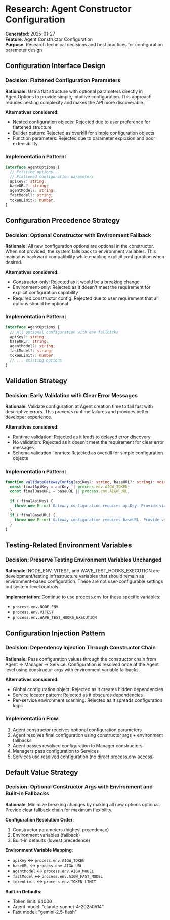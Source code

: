 # Research: Agent Constructor Configuration

**Generated**: 2025-01-27  
**Feature**: Agent Constructor Configuration  
**Purpose**: Research technical decisions and best practices for configuration parameter design

## Configuration Interface Design

### Decision: Flattened Configuration Parameters
**Rationale**: Use a flat structure with optional parameters directly in AgentOptions to provide simple, intuitive configuration. This approach reduces nesting complexity and makes the API more discoverable.

**Alternatives considered**:
- Nested configuration objects: Rejected due to user preference for flattened structure
- Builder pattern: Rejected as overkill for simple configuration objects
- Function parameters: Rejected due to parameter explosion and poor extensibility

### Implementation Pattern:
```typescript
interface AgentOptions {
  // Existing options...
  // Flattened configuration parameters
  apiKey?: string;
  baseURL?: string;
  agentModel?: string;
  fastModel?: string;
  tokenLimit?: number;
}
```

## Configuration Precedence Strategy

### Decision: Optional Constructor with Environment Fallback
**Rationale**: All new configuration options are optional in the constructor. When not provided, the system falls back to environment variables. This maintains backward compatibility while enabling explicit configuration when desired.

**Alternatives considered**:
- Constructor-only: Rejected as it would be a breaking change
- Environment-only: Rejected as it doesn't meet the requirement for explicit configuration capability
- Required constructor config: Rejected due to user requirement that all options should be optional

### Implementation Pattern:
```typescript
interface AgentOptions {
  // All optional configuration with env fallbacks
  apiKey?: string;
  baseURL?: string;
  agentModel?: string;
  fastModel?: string;
  tokenLimit?: number;
  // ... existing options
}
```

## Validation Strategy

### Decision: Early Validation with Clear Error Messages  
**Rationale**: Validate configuration at Agent creation time to fail fast with descriptive errors. This prevents runtime failures and provides better developer experience.

**Alternatives considered**:
- Runtime validation: Rejected as it leads to delayed error discovery
- No validation: Rejected as it doesn't meet the requirement for clear error messages
- Schema validation libraries: Rejected as overkill for simple configuration objects

### Implementation Pattern:
```typescript
function validateGatewayConfig(apiKey?: string, baseURL?: string): void {
  const finalApiKey = apiKey || process.env.AIGW_TOKEN;
  const finalBaseURL = baseURL || process.env.AIGW_URL;
  
  if (!finalApiKey) {
    throw new Error('Gateway configuration requires apiKey. Provide via constructor or AIGW_TOKEN environment variable.');
  }
  if (!finalBaseURL) {
    throw new Error('Gateway configuration requires baseURL. Provide via constructor or AIGW_URL environment variable.');
  }
}
```

## Testing-Related Environment Variables

### Decision: Preserve Testing Environment Variables Unchanged
**Rationale**: NODE_ENV, VITEST, and WAVE_TEST_HOOKS_EXECUTION are development/testing infrastructure variables that should remain as environment-based configuration. These are not user-configurable settings but system-level controls.

**Implementation**: Continue to use process.env for these specific variables:
- `process.env.NODE_ENV`
- `process.env.VITEST` 
- `process.env.WAVE_TEST_HOOKS_EXECUTION`

## Configuration Injection Pattern

### Decision: Dependency Injection Through Constructor Chain
**Rationale**: Pass configuration values through the constructor chain from Agent → Manager → Service. Configuration is resolved once at the Agent level using constructor args with environment variable fallbacks.

**Alternatives considered**:
- Global configuration object: Rejected as it creates hidden dependencies
- Service locator pattern: Rejected as it obscures dependencies
- Per-service environment scanning: Rejected as it spreads configuration logic

### Implementation Flow:
1. Agent constructor receives optional configuration parameters
2. Agent resolves final configuration using constructor args + environment fallbacks
3. Agent passes resolved configuration to Manager constructors
4. Managers pass configuration to Services
5. Services use resolved configuration (no direct process.env access)

## Default Value Strategy

### Decision: Optional Constructor Args with Environment and Built-in Fallbacks
**Rationale**: Minimize breaking changes by making all new options optional. Provide clear fallback chain for maximum flexibility.

**Configuration Resolution Order**:
1. Constructor parameters (highest precedence)
2. Environment variables (fallback)
3. Built-in defaults (lowest precedence)

**Environment Variable Mapping**:
- `apiKey` ↔ `process.env.AIGW_TOKEN`
- `baseURL` ↔ `process.env.AIGW_URL`
- `agentModel` ↔ `process.env.AIGW_MODEL`
- `fastModel` ↔ `process.env.AIGW_FAST_MODEL`
- `tokenLimit` ↔ `process.env.TOKEN_LIMIT`

**Built-in Defaults**:
- Token limit: 64000
- Agent model: "claude-sonnet-4-20250514"
- Fast model: "gemini-2.5-flash"